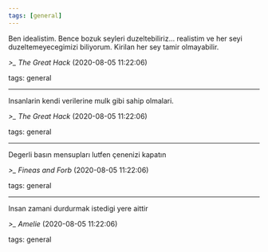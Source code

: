```yaml
---
tags: [general]
---
```


Ben idealistim. Bence bozuk seyleri duzeltebiliriz... realistim ve her seyi duzeltemeyecegimizi biliyorum. Kirilan her sey tamir olmayabilir.

*>_ The Great Hack* (2020-08-05 11:22:06)

tags: general

---

Insanlarin kendi verilerine mulk gibi sahip olmalari.

*>_ The Great Hack* (2020-08-05 11:22:06)

tags: general

---

Degerli basın mensupları lutfen çenenizi kapatın

*>_ Fineas and Forb* (2020-08-05 11:22:06)

tags: general

---

Insan zamani durdurmak istedigi yere aittir

*>_ Amelie* (2020-08-05 11:22:06)

tags: general

